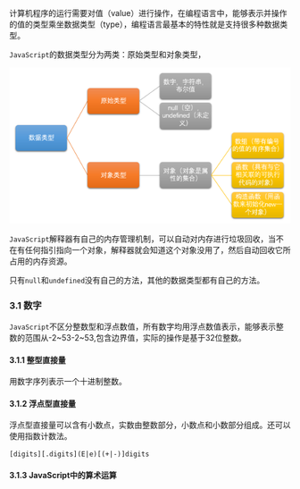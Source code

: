 计算机程序的运行需要对值（value）进行操作，在编程语言中，能够表示并操作的值的类型乘坐数据类型（type），编程语言最基本的特性就是支持很多种数据类型。

`JavaScript`的数据类型分为两类：原始类型和对象类型，

![结构图](./img/dataType.png)

`JavaScript`解释器有自己的内存管理机制，可以自动对内存进行垃圾回收，当不在有任何指引指向一个对象，解释器就会知道这个对象没用了，然后自动回收它所占用的内存资源。

只有`null`和`undefined`没有自己的方法，其他的数据类型都有自己的方法。
### 3.1 数字
`JavaScript`不区分整数型和浮点数值，所有数字均用浮点数值表示，能够表示整数的范围从-2~53-2~53,包含边界值，实际的操作是基于32位整数。
#### 3.1.1 整型直接量
用数字序列表示一个十进制整数。
#### 3.1.2 浮点型直接量
浮点型直接量可以含有小数点，实数由整数部分，小数点和小数部分组成。还可以使用指数计数法。
```
[digits][.digits](E|e)[(+|-)]digits
```
#### 3.1.3 JavaScript中的算术运算
